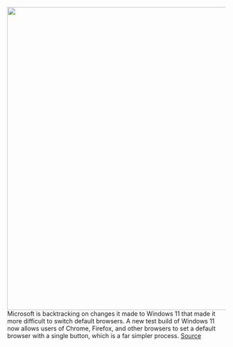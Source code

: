 <img src='https://cdn.vox-cdn.com/thumbor/em8HYz5OTzTKGNxu6zkSHZZ8Jd8=/0x0:1580x983/1200x800/filters:focal(664x366:916x618)/cdn.vox-cdn.com/uploads/chorus_image/image/70223162/windows11defaultbrowserchanges.0.jpg' width='700px' /><br/>
Microsoft is backtracking on changes it made to Windows 11 that made it more difficult to switch default browsers. A new test build of Windows 11 now allows users of Chrome, Firefox, and other browsers to set a default browser with a single button, which is a far simpler process.
<a href='https://www.theverge.com/2021/12/3/22815209/microsoft-windows-11-default-browser-button-changes'> Source <a/>
